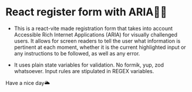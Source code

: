 # React register form with ARIA👨‍🦯

* This is a react-vite made registration form that takes into account Accessible Rich Internet Applications (ARIA) for visually challenged users. It allows for screen readers to tell the user what information is pertinent at each moment, whether it is the current highlighted input or any instructions to be followed, as well as any error.

* It uses plain state variables for validation. No formik, yup, zod whatsoever. Input rules are stipulated in REGEX variables.

Have a nice day🌥
